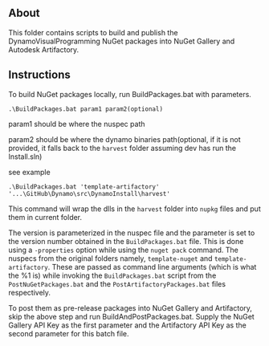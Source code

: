 ## About ##

This folder contains scripts to build and publish the DynamoVisualProgramming NuGet packages into NuGet Gallery and Autodesk Artifactory.

## Instructions ##

To build NuGet packages locally, run BuildPackages.bat with parameters.

```
.\BuildPackages.bat param1 param2(optional)
```

param1 should be where the nuspec path

param2 should be where the dynamo binaries path(optional, if it is not provided, it falls back to the `harvest` folder assuming dev has run the Install.sln)

see example

```
.\BuildPackages.bat 'template-artifactory' '...\GitHub\Dynamo\src\DynamoInstall\harvest'
```
This command will wrap the dlls in the `harvest` folder into `nupkg` files and put them in current folder.

The version is parameterized in the nuspec file and the parameter is set to the version number obtained in the `BuildPackages.bat` file. This is done using a `-properties` option while using the `nuget pack` command. The nuspecs from the original folders namely, `template-nuget` and `template-artifactory`. These are passed as command line arguments (which is what the %1 is) while invoking the `BuildPackages.bat` script from the `PostNuGetPackages.bat` and the `PostArtifactoryPackages.bat` files respectively.

To post them as pre-release packages into NuGet Gallery and Artifactory, skip the above step and run BuildAndPostPackages.bat.
Supply the NuGet Gallery API Key as the first parameter and the Artifactory API Key as the second parameter for this batch file.
